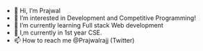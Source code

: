 - 👋 Hi, I’m Prajwal
- 👀 I’m interested in Development and Competitive Programming!
- 🌱 I’m currently learning Full stack Web development
- 🍔 I,m currently in 1st year CSE.
- 📫 How to reach me @Prajwalrajj  (Twitter)
